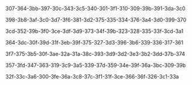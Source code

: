 307-364-3bb-397-30c-343-3c5-340-301-3f1-310-309-39b-391-3da-3c0

398-3b8-3af-3c0-3d7-3f6-381-3d2-375-335-334-376-3a4-3d0-399-370

3cd-352-39b-3f0-3ce-3df-3d9-373-34f-39b-323-328-335-33f-3cd-3a1

364-3dc-30f-39d-31f-3eb-39f-375-327-3d3-396-3b6-339-336-317-361

3f7-375-3b5-30f-3ae-32a-31a-38c-393-3d9-3d2-3e3-3b2-3dd-37b-374

357-3fd-347-363-319-3c9-3a5-339-37d-359-34e-39f-36a-3bc-309-39b

32f-33c-3a6-300-3fe-36a-3c8-37c-3f1-31f-3ce-366-36f-326-3c1-33a

